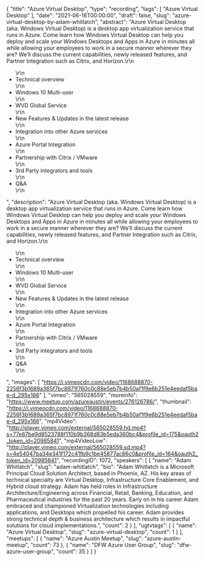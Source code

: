 {
  "title": "Azure Virtual Desktop",
  "type": "recording",
  "tags": [
    "Azure Virtual Desktop"
  ],
  "date": "2021-06-16T00:00:00",
  "draft": false,
  "slug": "azure-virtual-desktop-by-adam-whitlatch",
  "abstract": "Azure Virtual Desktop (aka. Windows Virtual Desktop) is a desktop app virtualization service that runs in Azure. Come learn how Windows Virtual Desktop can help you deploy and scale your Windows Desktops and Apps in Azure in minutes all while allowing your employees to work in a secure manner wherever they are? We’ll discuss the current capabilities, newly released features, and Partner Integration such as Citrix, and Horizon.\r\n<ul>\r\n<li>Technical overview</li>\r\n<li>Windows 10 Multi-user</li>\r\n<li>WVD Global Service</li>\r\n<li>New Features & Updates in the latest release</li>\r\n<li>Integration into other Azure services</li>\r\n<li>Azure Portal Integration</li>\r\n<li>Partnership with Citrix / VMware</li>\r\n<li>3rd Party integrators and tools</li>\r\n<li>Q&A</li>\r\n</ul>",
  "description": "Azure Virtual Desktop (aka. Windows Virtual Desktop) is a desktop app virtualization service that runs in Azure. Come learn how Windows Virtual Desktop can help you deploy and scale your Windows Desktops and Apps in Azure in minutes all while allowing your employees to work in a secure manner wherever they are? We’ll discuss the current capabilities, newly released features, and Partner Integration such as Citrix, and Horizon.\r\n<ul>\r\n<li>Technical overview</li>\r\n<li>Windows 10 Multi-user</li>\r\n<li>WVD Global Service</li>\r\n<li>New Features & Updates in the latest release</li>\r\n<li>Integration into other Azure services</li>\r\n<li>Azure Portal Integration</li>\r\n<li>Partnership with Citrix / VMware</li>\r\n<li>3rd Party integrators and tools</li>\r\n<li>Q&A</li>\r\n</ul>",
  "images": [
    "https://i.vimeocdn.com/video/1168688870-2256f3b1689a365f7bc8971f760c0c88e5eb7b4b50af1f9e6b251e4eedaf5bae-d_295x166"
  ],
  "vimeo": "565028559",
  "moreinfo": "https://www.meetup.com/azureaustin/events/276126786/",
  "thumbnail": "https://i.vimeocdn.com/video/1168688870-2256f3b1689a365f7bc8971f760c0c88e5eb7b4b50af1f9e6b251e4eedaf5bae-d_295x166",
  "mp4Video": "http://player.vimeo.com/external/565028559.hd.mp4?s=77e67be9d8523788f110b9b368d83b5eda360bc4&profile_id=175&oauth2_token_id=20985841",
  "mp4VideoLow": "http://player.vimeo.com/external/565028559.sd.mp4?s=4e54047ba34e341f172c41fb9c1be45877ac86c0&profile_id=164&oauth2_token_id=20985841",
  "recordingID": 1072,
  "speakers": [
    {
      "name": "Adam Whitlatch",
      "slug": "adam-whitlatch",
      "bio": "Adam Whitlatch is a Microsoft Principal Cloud Solution Architect, based in Phoenix, AZ. His key areas of technical specialty are Virtual Desktop, Infrastructure Core Enablement, and Hybrid cloud strategy. Adam has held roles in Infrastructure Architecture/Engineering across Financial, Retail, Banking, Education, and Pharmaceutical industries for the past 20 years. Early on in his career Adam embraced and championed Virtualization technologies including applications, and Desktops which propelled his career. Adam provides strong technical depth & business architecture which results in impactful solutions for cloud implementations.",
      "count": 2
    }
  ],
  "ugtvtags": [
    {
      "name": "Azure Virtual Desktop",
      "slug": "azure-virtual-desktop",
      "count": 1
    }
  ],
  "meetups": [
    {
      "name": "Azure Austin Meetup",
      "slug": "azure-austin-meetup",
      "count": 73
    },
    {
      "name": "DFW Azure User Group",
      "slug": "dfw-azure-user-group",
      "count": 35
    }
  ]
}